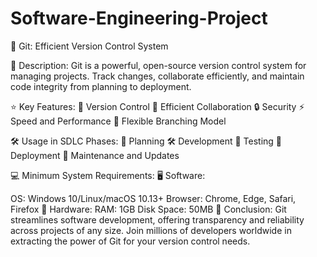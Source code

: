 # Software-Engineering-Project

🚀 Git: Efficient Version Control System

📝 Description:
Git is a powerful, open-source version control system for managing projects. Track changes, collaborate efficiently, and maintain code integrity from planning to deployment.

⭐ Key Features:
🔗 Version Control
👥 Efficient Collaboration
🔒 Security
⚡ Speed and Performance
🌿 Flexible Branching Model

🛠️ Usage in SDLC Phases:
📅 Planning
🛠️ Development
🧪 Testing
🚀 Deployment
🔧 Maintenance and Updates

💻 Minimum System Requirements:
🖥️ Software:

OS: Windows 10/Linux/macOS 10.13+
Browser: Chrome, Edge, Safari, Firefox
🔩 Hardware:
RAM: 1GB
Disk Space: 50MB
🎉 Conclusion:
Git streamlines software development, offering transparency and reliability across projects of any size. Join millions of developers worldwide in extracting the power of Git for your version control needs.
